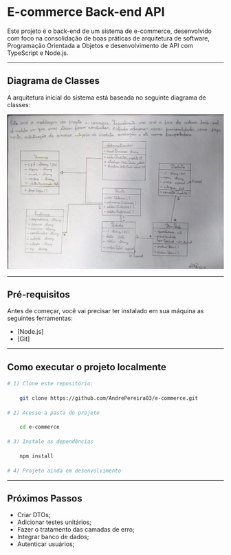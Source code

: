 # **E-commerce Back-end API**

Este projeto é o back-end de um sistema de e-commerce, desenvolvido com foco na consolidação de boas práticas de arquitetura de software, Programação Orientada a Objetos e desenvolvimento de API com TypeScript e Node.js.

---

## **Diagrama de Classes**

A arquitetura inicial do sistema está baseada no seguinte diagrama de classes:

![Diagrama de Classes](docs/modelagem.jpg)

---

## **Pré-requisitos**

Antes de começar, você vai precisar ter instalado em sua máquina as seguintes ferramentas:

- [Node.js]
- [Git]

---

## **Como executar o projeto localmente**

```bash
# 1) Clone este repositório:

    git clone https://github.com/AndrePereira03/e-commerce.git

# 2) Acesse a pasta do projeto

    cd e-commerce

# 3) Instale as dependências

    npm install

# 4) Projeto ainda em desenvolvimento


```

---

## **Próximos Passos**

- Criar DTOs;
- Adicionar testes unitários;
- Fazer o tratamento das camadas de erro;
- Integrar banco de dados;
- Autenticar usuários;
